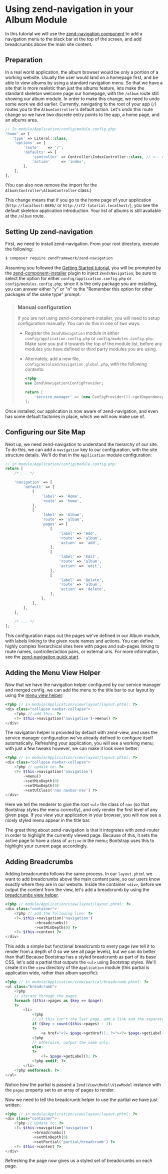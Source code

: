 # Using zend-navigation in your Album Module

In this tutorial we will use the [zend-navigation component](https://zendframework.github.io/zend-navigation/intro/)
to add a navigation menu to the black bar at the top of the screen, and add
breadcrumbs above the main site content.

## Preparation

In a real world application, the album browser would be only a portion of a
working website. Usually the user would land on a homepage first, and be able to
view albums by using a standard navigation menu. So that we have a site that is
more realistic than just the albums feature, lets make the standard skeleton
welcome page our homepage, with the `/album` route still showing our album module.
In order to make this change, we need to undo some work we did earlier.
Currently, navigating to the root of your app (`/`) routes you to the
`AlbumController`'s default action. Let's undo this route change so we have two
discrete entry points to the app, a home page, and an albums area.

```php
// In module/Application/config/module.config.php:
'home' => [
   'type' => Literal::class,
    'options' => [
        'route'    => '/',
        'defaults' => [
            'controller' => Controller\IndexController::class, // <-- change back here
            'action'     => 'index',
        ],
    ],
],
```

(You can also now remove the import for the `Album\Controller\AlbumController`
class.)

This change means that if you go to the home page of your application
(`http://localhost:8080/` or `http://zf2-tutorial.localhost/`), you see the
default skeleton application introduction. Your list of albums is still
available at the `/album` route.

## Setting Up zend-navigation

First, we need to install zend-navigation. From your root directory, execute the
following:

```bash
$ composer require zendframework/zend-navigation
```

Assuming you followed the [Getting Started tutorial](getting-started/overview.md),
you will be prompted by the [zend-component-installer](https://zendframework.github.io/zend-component-installer)
plugin to inject `Zend\Navigation`; be sure to select the option for either
`config/application.config.php` or `config/modules.config.php`; since it is the
only package you are installing, you can answer either "y" or "n" to the "Remember this
option for other packages of the same type" prompt.

> ### Manual configuration
>
> If you are not using zend-component-installer, you will need to setup
> configuration manually. You can do this in one of two ways:
>
> - Register the `Zend\Navigation` module in either
>   `config/application.config.php` or `config/modules.config.php`. Make sure
>   you put it towards the top of the module list, before any modules you have
>   defined or third party modules you are using.
> - Alternately, add a new file, `config/autoload/navigation.global.php`, with
>   the following contents:
>
>   ```php
>   <?php
>   use Zend\Navigation\ConfigProvider;
>   
>   return [
>       'service_manager' => (new ConfigProvider())->getDependencyConfig(),
>   ];
>   ```

Once installed, our application is now aware of zend-navigation, and even has
some default factories in place, which we will now make use of.

## Configuring our Site Map

Next up, we need zend-navigation to understand the hierarchy of our site.
To do this, we can add a `navigation` key to our configuration, with the site
structure details. We'll do that in the `Application` module configuration:

```php
// in module/Application/config/module.config.php:
return [
    /* ... */

    'navigation' => [
        'default' => [
            [
                'label' => 'Home',
                'route' => 'home',
            ],
            [
                'label' => 'Album',
                'route' => 'album',
                'pages' => [
                    [
                        'label' => 'Add',
                        'route' => 'album',
                        'action' => 'add',
                    ],
                    [
                        'label' => 'Edit',
                        'route' => 'album',
                        'action' => 'edit',
                    ],
                    [
                        'label' => 'Delete',
                        'route' => 'album',
                        'action' => 'delete',
                    ],
                ],
            ],
        ],
    ],

    /* ... */
];
```

This configuration maps out the pages we've defined in our Album module, with
labels linking to the given route names and actions. You can define highly complex
hierarchical sites here with pages and sub-pages linking to route names,
controller/action pairs, or external uris. For more information, see the
[zend-navigation quick start](https://zendframework.github.io/zend-navigation/quick-start/).

## Adding the Menu View Helper

Now that we have the navigation helper configured by our service manager and
merged config, we can add the menu to the title bar to our layout by
using the [menu view helper](https://zendframework.github.io/zend-navigation/helpers/menu/):

```php
<?php // in module/Application/view/layout/layout.phtml: ?>
<div class="collapse navbar-collapse">
    <?php // add this: ?>
    <?= $this->navigation('navigation')->menu() ?>
</div>
```

The navigation helper is provided by default with zend-view, and uses the service
manager configuration we've already defined to configure itself automatically.
Refreshing your application, you will see a working menu; with just a few tweaks
however, we can make it look even better:

```php
<?php // in module/Application/view/layout/layout.phtml: ?>
<div class="collapse navbar-collapse">
    <?php // update to: ?>
    <?= $this->navigation('navigation')
        ->menu()
        ->setMinDepth(0)
        ->setMaxDepth(0)
        ->setUlClass('nav navbar-nav') ?>
</div>
```

Here we tell the renderer to give the root `<ul>` the class of `nav` (so that
Bootstrap styles the menu correctly), and only render the first level of any
given page. If you view your application in your browser, you will now see a
nicely styled menu appear in the title bar.

The great thing about zend-navigation is that it integrates with zend-router in
order to highlight the currently viewed page. Because of this, it sets the
active page to have a class of `active` in the menu; Bootstrap uses this to
highlight your current page accordingly.

## Adding Breadcrumbs

Adding breadcrumbs follows the same process. In our `layout.phtml` we want to
add breadcrumbs above the main content pane, so our users know exactly
where they are in our website. Inside the container `<div>`, before we
output the content from the view, let's add a breadcrumb by using the
[breadcrumbs view helper](https://zendframework.github.io/zend-navigation/helpers/breadcrumbs/).

```php
<?php // module/Application/view/layout/layout.phtml: ?>
<div class="container">
    <?php // add the following line: ?>
    <?= $this->navigation('navigation')
             ->breadcrumbs()
             ->setMinDepth(0) ?>
    <?= $this->content ?>
</div>
```

This adds a simple but functional breadcrumb to every page (we tell it to render
from a depth of 0 so we see all page levels), but we can do better than that!
Because Bootstrap has a styled breadcrumb as part of its base CSS, let's add
a partial that outputs the `<ul>` using Bootstrap styles. We'll create it in the
`view` directory of the `Application` module (this partial is application wide,
rather than album specific):

```php
<?php // in module/Application/view/partial/breadcrumb.phtml: ?>
<ul class="breadcrumb">
    <?php
    // iterate through the pages
    foreach ($this->pages as $key => $page):
    ?>
        <li>
            <?php
            // if this isn't the last page, add a link and the separator:
            if ($key < count($this->pages) - 1):
            ?>
                <a href="<?= $page->getHref(); ?>"><?= $page->getLabel(); ?></a>
            <?php
            // otherwise, output the name only:
            else:
            ?>
                <?= $page->getLabel(); ?>
            <?php endif; ?>
        </li>
    <?php endforeach; ?>
</ul>
```

Notice how the partial is passed a `Zend\View\Model\ViewModel` instance with the
`pages` property set to an array of pages to render.

Now we need to tell the breadcrumb helper to use the partial we have just
written:

```php
<?php // in module/Application/view/layout/layout.phtml: ?>
<div class="container">
    <?php // Update to: ?>
    <?= $this->navigation('navigation')
            ->breadcrumbs()
            ->setMinDepth(0)
            ->setPartial('partial/breadcrumb') ?>
    <?= $this->content ?>
</div>
```

Refreshing the page now gives us a styled set of breadcrumbs on each page.

